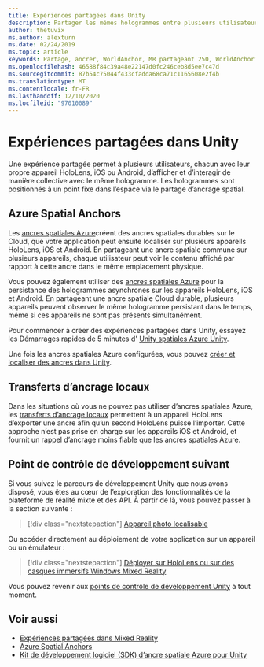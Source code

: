```yaml
---
title: Expériences partagées dans Unity
description: Partager les mêmes hologrammes entre plusieurs utilisateurs dans une application Unity.
author: thetuvix
ms.author: alexturn
ms.date: 02/24/2019
ms.topic: article
keywords: Partage, ancrer, WorldAnchor, MR partageant 250, WorldAnchorTransferBatch, SpatialPerception, Azure, ancres spatiales Azure, ASA, casque de réalité mixte, casque Windows Mixed realisation, casque de réalité virtuelle
ms.openlocfilehash: 46588f84c39a48e22147d0fc246ceb8d5ee7c47d
ms.sourcegitcommit: 87b54c75044f433cfadda68ca71c1165608e2f4b
ms.translationtype: MT
ms.contentlocale: fr-FR
ms.lasthandoff: 12/10/2020
ms.locfileid: "97010089"
---
```

# <a name="shared-experiences-in-unity"></a>Expériences partagées dans Unity

Une expérience partagée permet à plusieurs utilisateurs, chacun avec leur propre appareil HoloLens, iOS ou Android, d’afficher et d’interagir de manière collective avec le même hologramme. Les hologrammes sont positionnés à un point fixe dans l’espace via le partage d’ancrage spatial.

## <a name="azure-spatial-anchors"></a>Azure Spatial Anchors

Les <a href="https://docs.microsoft.com/azure/spatial-anchors/overview" target="_blank">ancres spatiales Azure</a>créent des ancres spatiales durables sur le Cloud, que votre application peut ensuite localiser sur plusieurs appareils HoloLens, iOS et Android.  En partageant une ancre spatiale commune sur plusieurs appareils, chaque utilisateur peut voir le contenu affiché par rapport à cette ancre dans le même emplacement physique. 

Vous pouvez également utiliser des <a href="https://docs.microsoft.com/azure/spatial-anchors/overview" target="_blank">ancres spatiales Azure</a> pour la persistance des hologrammes asynchrones sur les appareils HoloLens, iOS et Android.  En partageant une ancre spatiale Cloud durable, plusieurs appareils peuvent observer le même hologramme persistant dans le temps, même si ces appareils ne sont pas présents simultanément.

Pour commencer à créer des expériences partagées dans Unity, essayez les Démarrages rapides de 5 minutes d' <a href="https://docs.microsoft.com/azure/spatial-anchors/unity-overview" target="_blank">Unity spatiales Azure Unity</a>.

Une fois les ancres spatiales Azure configurées, vous pouvez <a href="https://docs.microsoft.com/azure/spatial-anchors/concepts/create-locate-anchors-unity" target="_blank">créer et localiser des ancres dans Unity</a>.

## <a name="local-anchor-transfers"></a>Transferts d’ancrage locaux

Dans les situations où vous ne pouvez pas utiliser d’ancres spatiales Azure, les [transferts d’ancrage locaux](../../out-of-scope/local-anchor-transfers-in-unity.md) permettent à un appareil HoloLens d’exporter une ancre afin qu’un second HoloLens puisse l’importer.  Cette approche n’est pas prise en charge sur les appareils iOS et Android, et fournit un rappel d’ancrage moins fiable que les ancres spatiales Azure.

## <a name="next-development-checkpoint"></a>Point de contrôle de développement suivant

Si vous suivez le parcours de développement Unity que nous avons disposé, vous êtes au cœur de l’exploration des fonctionnalités de la plateforme de réalité mixte et des API. À partir de là, vous pouvez passer à la section suivante :

> [!div class="nextstepaction"]
> [Appareil photo localisable](locatable-camera-in-unity.md)

Ou accéder directement au déploiement de votre application sur un appareil ou un émulateur :

> [!div class="nextstepaction"]
> [Déployer sur HoloLens ou sur des casques immersifs Windows Mixed Reality](../platform-capabilities-and-apis/using-visual-studio.md)

Vous pouvez revenir aux [points de contrôle de développement Unity](unity-development-overview.md#3-platform-capabilities-and-apis) à tout moment.

## <a name="see-also"></a>Voir aussi
* [Expériences partagées dans Mixed Reality](../platform-capabilities-and-apis/shared-experiences-in-mixed-reality.md)
* <a href="https://docs.microsoft.com/azure/spatial-anchors" target="_blank">Azure Spatial Anchors</a>
* <a href="https://docs.microsoft.com/dotnet/api/Microsoft.Azure.SpatialAnchors" target="_blank">Kit de développement logiciel (SDK) d’ancre spatiale Azure pour Unity</a>

